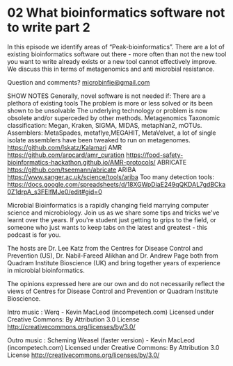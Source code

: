 # 02 What bioinformatics software not to write part 2

In this episode we identify areas of “Peak-bioinformatics”. There are a lot of existing bioinformatics software out there - more often than not the new tool you want to write already exists or a new tool cannot effectively improve. We discuss this in terms of metagenomics and anti microbial resistance. 

Question and comments? microbinfie@gmail.com

SHOW NOTES
Generally, novel software is not needed if:
There are a plethora of existing tools
The problem is more or less solved or its been shown to be unsolvable
The underlying technology or problem is now obsolete and/or superceded by other methods. 
Metagenomics
Taxonomic classification: Megan, Kraken, SIGMA, MIDAS, metaphlan2, mOTUs. 
Assemblers: MetaSpades, metaflye,MEGAHIT, MetaVelvet, a lot of single isolate assemblers have been tweaked to run on metagenomes.
https://github.com/lskatz/Kalamari
AMR
https://github.com/arpcard/amr_curation
https://food-safety-bioinformatics-hackathon.github.io/AMR-protocols/
ABRICATE https://github.com/tseemann/abricate 
ARIBA https://www.sanger.ac.uk/science/tools/ariba 
Too many detection tools:
https://docs.google.com/spreadsheets/d/18XGWpDiaE249qQKDAL7gdBCka0Z1drpA_s3FElfMJe0/edit#gid=0

Microbial Bioinformatics is a rapidly changing field marrying computer science and microbiology. Join us as we share some tips and tricks we've learnt over the years. If you're student just getting to grips to the field, or someone who just wants to keep tabs on the latest and greatest - this podcast is for you. 

The hosts are Dr. Lee Katz from the Centres for Disease Control and Prevention (US), Dr. Nabil-Fareed Alikhan and Dr. Andrew Page both from Quadram Institute Bioscience (UK) and bring together years of experience in microbial bioinformatics.

The opinions expressed here are our own and do not necessarily reflect the views of Centres for Disease Control and Prevention or Quadram Institute Bioscience.

Intro music : Werq - Kevin MacLeod (incompetech.com)
Licensed under Creative Commons: By Attribution 3.0 License
http://creativecommons.org/licenses/by/3.0/

Outro music : Scheming Weasel (faster version) - Kevin MacLeod (incompetech.com)
Licensed under Creative Commons: By Attribution 3.0 License
http://creativecommons.org/licenses/by/3.0/

